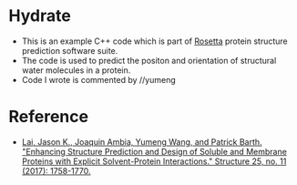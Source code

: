 # Hydrate
* This is an example C++ code which is part of [Rosetta](https://www.rosettacommons.org) protein structure prediction software suite.
* The code is used to predict the positon and orientation of structural water molecules in a protein.
* Code I wrote is commented by //yumeng

# Reference
* [Lai, Jason K., Joaquin Ambia, Yumeng Wang, and Patrick Barth. "Enhancing Structure Prediction and Design of Soluble and Membrane Proteins with Explicit Solvent-Protein Interactions." Structure 25, no. 11 (2017): 1758-1770.](https://www.ncbi.nlm.nih.gov/pubmed/28966016)
